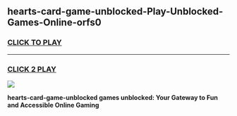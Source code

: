 
## hearts-card-game-unblocked-Play-Unblocked-Games-Online-orfs0
<h3>
<a href="https://premium76.site?title=hearts-card-game-unblocked&ref=25A">CLICK TO PLAY</a></h3>
<hr>

<h3>
<a href="https://premium76.site?title=hearts-card-game-unblocked&ref=25A">CLICK 2 PLAY</a>
  
</h3>

<a href="https://premium76.site?title=hearts-card-game-unblocked&ref=25A"><img src="https://clearcache.store/games.png"></a>


**hearts-card-game-unblocked games unblocked: Your Gateway to Fun and Accessible Online Gaming**
